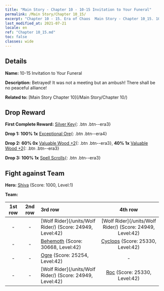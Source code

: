 ```yaml
---
title: "Main Story - Chapter 10 - 10-15 Invitation to Your Funeral"
permalink: /Main Story/Chapter 10_15/
excerpt: "Chapter 10 - 15. Era of Chaos  Main Story - Chapter 10_15. 10-15 Invitation to Your Funeral"
last_modified_at: 2021-07-21
locale: en
ref: "Chapter 10_15.md"
toc: false
classes: wide
---
```


## Details

 **Name:** 10-15 Invitation to Your Funeral

 **Description:** Betrayed! It was not a meeting but an ambush! There shall be no peaceful alliance!

 **Related to:** [Main Story Chapter 10](/Main Story/Chapter 10/)

## Drop Reward

 **First Complete Reward:** [Silver Key](/Items/con_693/){: .btn .btn--era3}

 **Drop 1:** **100% 1x** [Exceptional Ore](/Items/mat_33/){: .btn .btn--era4}

 **Drop 2:** **60% 0x** [Valuable Wood +2](/Items/mat_27/){: .btn .btn--era3}, **40% 1x** [Valuable Wood +2](/Items/mat_27/){: .btn .btn--era3}

 **Drop 3:** **100% 1x** [Spell Scrolls](/Items/con_694/){: .btn .btn--era3}


## Fight against Team
 **Hero:** [Shiva](/heroes/Shiva/) (Score: 1000, Level:1)

 **Team:**


  | 1st row | 2nd row | 3rd row | 4th row |
  |:----:|:----:|:----|:----:|
  | - | - | [Wolf Rider](/units/Wolf Rider/) (Score: 24949, Level:42)  | [Wolf Rider](/units/Wolf Rider/) (Score: 24949, Level:42)  |
  | - | - | [Behemoth](/units/Behemoth/) (Score: 30668, Level:42)  | [Cyclops](/units/Cyclops/) (Score: 25330, Level:42)  |
  | - | - | [Ogre](/units/Ogre/) (Score: 25254, Level:42)  | - |
  | - | - | [Wolf Rider](/units/Wolf Rider/) (Score: 24949, Level:42)  | [Roc](/units/Roc/) (Score: 25330, Level:42)  |


